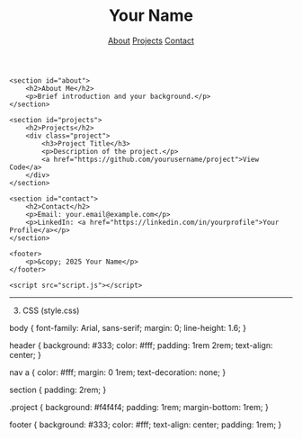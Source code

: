 <!DOCTYPE html>
<html lang="en">
<head>
    <meta charset="UTF-8" />
    <meta name="viewport" content="width=device-width, initial-scale=1.0"/>
    <title>My Portfolio</title>
    <link rel="stylesheet" href="style.css" />
</head>
<body>
    <header>
        <h1>Your Name</h1>
        <nav>
            <a href="#about">About</a>
            <a href="#projects">Projects</a>
            <a href="#contact">Contact</a>
        </nav>
    </header>

    <section id="about">
        <h2>About Me</h2>
        <p>Brief introduction and your background.</p>
    </section>

    <section id="projects">
        <h2>Projects</h2>
        <div class="project">
            <h3>Project Title</h3>
            <p>Description of the project.</p>
            <a href="https://github.com/yourusername/project">View Code</a>
        </div>
    </section>

    <section id="contact">
        <h2>Contact</h2>
        <p>Email: your.email@example.com</p>
        <p>LinkedIn: <a href="https://linkedin.com/in/yourprofile">Your Profile</a></p>
    </section>

    <footer>
        <p>&copy; 2025 Your Name</p>
    </footer>

    <script src="script.js"></script>
</body>
</html>


---

3. CSS (style.css)

body {
    font-family: Arial, sans-serif;
    margin: 0;
    line-height: 1.6;
}

header {
    background: #333;
    color: #fff;
    padding: 1rem 2rem;
    text-align: center;
}

nav a {
    color: #fff;
    margin: 0 1rem;
    text-decoration: none;
}

section {
    padding: 2rem;
}

.project {
    background: #f4f4f4;
    padding: 1rem;
    margin-bottom: 1rem;
}

footer {
    background: #333;
    color: #fff;
    text-align: center;
    padding: 1rem;
}




